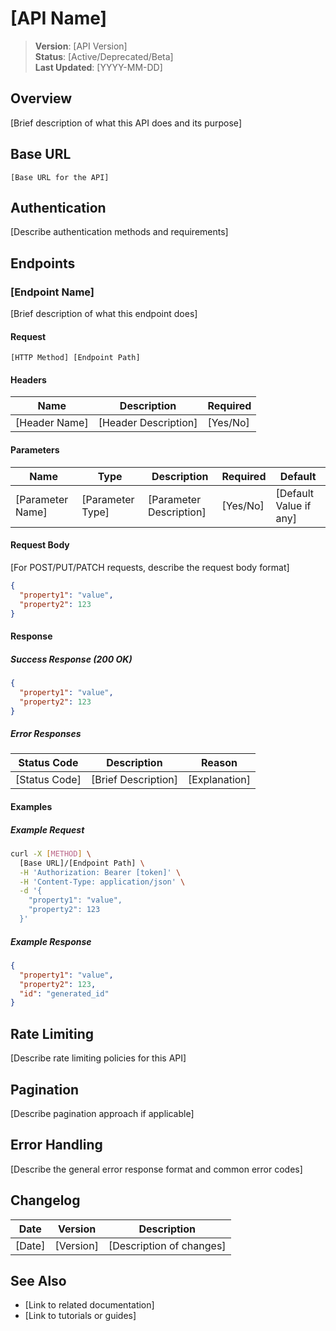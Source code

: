 # [API Name]

> **Version**: [API Version]  
> **Status**: [Active/Deprecated/Beta]  
> **Last Updated**: [YYYY-MM-DD]

## Overview

[Brief description of what this API does and its purpose]

## Base URL

```
[Base URL for the API]
```

## Authentication

[Describe authentication methods and requirements]

## Endpoints

### [Endpoint Name]

[Brief description of what this endpoint does]

#### Request

```
[HTTP Method] [Endpoint Path]
```

#### Headers

| Name | Description | Required |
|------|-------------|----------|
| [Header Name] | [Header Description] | [Yes/No] |

#### Parameters

| Name | Type | Description | Required | Default |
|------|------|-------------|----------|---------|
| [Parameter Name] | [Parameter Type] | [Parameter Description] | [Yes/No] | [Default Value if any] |

#### Request Body

[For POST/PUT/PATCH requests, describe the request body format]

```json
{
  "property1": "value",
  "property2": 123
}
```

#### Response

##### Success Response (200 OK)

```json
{
  "property1": "value",
  "property2": 123
}
```

##### Error Responses

| Status Code | Description | Reason |
|-------------|-------------|--------|
| [Status Code] | [Brief Description] | [Explanation] |

#### Examples

##### Example Request

```bash
curl -X [METHOD] \
  [Base URL]/[Endpoint Path] \
  -H 'Authorization: Bearer [token]' \
  -H 'Content-Type: application/json' \
  -d '{
    "property1": "value",
    "property2": 123
  }'
```

##### Example Response

```json
{
  "property1": "value",
  "property2": 123,
  "id": "generated_id"
}
```

## Rate Limiting

[Describe rate limiting policies for this API]

## Pagination

[Describe pagination approach if applicable]

## Error Handling

[Describe the general error response format and common error codes]

## Changelog

| Date | Version | Description |
|------|---------|-------------|
| [Date] | [Version] | [Description of changes] |

## See Also

- [Link to related documentation]
- [Link to tutorials or guides] 